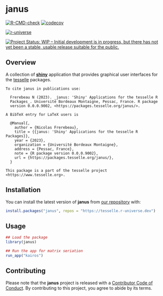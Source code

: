 
<!-- README.md is generated from README.Rmd. Please edit that file -->

# janus

<!-- badges: start -->

[![R-CMD-check](https://github.com/tesselle/janus/workflows/R-CMD-check/badge.svg)](https://github.com/tesselle/janus/actions)
[![codecov](https://codecov.io/gh/tesselle/janus/branch/master/graph/badge.svg)](https://codecov.io/gh/tesselle/janus)

<a href="https://tesselle.r-universe.dev/janus"
class="pkgdown-devel"><img
src="https://tesselle.r-universe.dev/badges/janus"
alt="r-universe" /></a>

[![Project Status: WIP – Initial development is in progress, but there
has not yet been a stable, usable release suitable for the
public.](https://www.repostatus.org/badges/latest/wip.svg)](https://www.repostatus.org/#wip)
<!-- badges: end -->

## Overview

A collection of [**shiny**](https://shiny.rstudio.com) application that
provides graphical user interfaces for the
[tesselle](https://www.tesselle.org) packages.

    To cite janus in publications use:

      Frerebeau N (2023). _janus: 'Shiny' Applications for the tesselle R
      Packages_. Université Bordeaux Montaigne, Pessac, France. R package
      version 0.0.0.9002, <https://packages.tesselle.org/janus/>.

    A BibTeX entry for LaTeX users is

      @Manual{,
        author = {Nicolas Frerebeau},
        title = {{janus: 'Shiny' Applications for the tesselle R Packages}},
        year = {2023},
        organization = {Université Bordeaux Montaigne},
        address = {Pessac, France},
        note = {R package version 0.0.0.9002},
        url = {https://packages.tesselle.org/janus/},
      }

    This package is a part of the tesselle project
    <https://www.tesselle.org>.

## Installation

You can install the latest version of **janus** from [our
repository](https://tesselle.r-universe.dev) with:

``` r
install.packages("janus", repos = "https://tesselle.r-universe.dev")
```

## Usage

``` r
## Load the package
library(janus)

## Run the app for matrix seriation
run_app("kairos")
```

## Contributing

Please note that the **janus** project is released with a [Contributor
Code of Conduct](https://www.tesselle.org/conduct.html). By contributing
to this project, you agree to abide by its terms.
